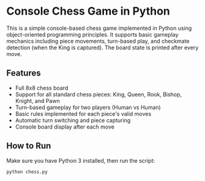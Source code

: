 # Console Chess Game in Python

This is a simple console-based chess game implemented in Python using object-oriented programming principles. It supports basic gameplay mechanics including piece movements, turn-based play, and checkmate detection (when the King is captured). The board state is printed after every move.

## Features

- Full 8x8 chess board  
- Support for all standard chess pieces: King, Queen, Rook, Bishop, Knight, and Pawn  
- Turn-based gameplay for two players (Human vs Human)  
- Basic rules implemented for each piece's valid moves  
- Automatic turn switching and piece capturing  
- Console board display after each move  

## How to Run

Make sure you have Python 3 installed, then run the script:

```bash
python chess.py
